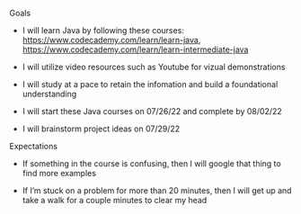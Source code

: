 Goals

- I will learn Java by following these courses: https://www.codecademy.com/learn/learn-java, https://www.codecademy.com/learn/learn-intermediate-java

- I will utilize video resources such as Youtube for vizual demonstrations

- I will study at a pace to retain the infomation and build a foundational understanding

- I will start these Java courses on 07/26/22 and complete by 08/02/22

- I will brainstorm project ideas on 07/29/22

Expectations

- If something in the course is confusing, then I will google that thing to find more examples

- If I’m stuck on a problem for more than 20 minutes, then I will get up and take a walk for a couple
  minutes to clear my head
